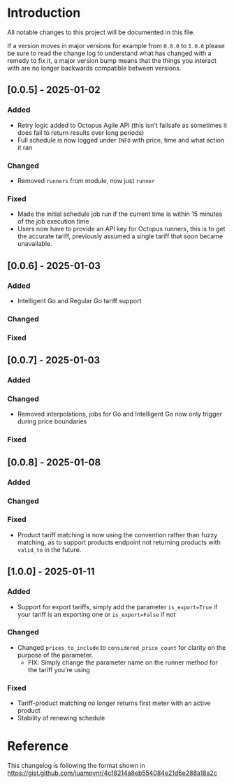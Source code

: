 # Introduction

All notable changes to this project will be documented in this file.

If a version moves in major versions for example from `0.0.0` to `1.0.0` please be sure to read the change log to understand what has changed with a remedy to fix it, a major version bump means that the things you interact with are no longer backwards compatible between versions.

## [0.0.5] - 2025-01-02

### Added

- Retry logic added to Octopus Agile API (this isn't failsafe as sometimes it does fail to return results over long periods)
- Full schedule is now logged under `INFO` with price, time and what action it ran

### Changed

- Removed `runners` from module, now just `runner`

### Fixed

- Made the initial schedule job run if the current time is within 15 minutes of the job execution time
- Users now have to provide an API key for Octopus runners, this is to get the accurate tariff, previously assumed a single tariff that soon became unavailable.

## [0.0.6] - 2025-01-03

### Added

- Intelligent Go and Regular Go tariff support

### Changed

### Fixed

## [0.0.7] - 2025-01-03

### Added

### Changed

- Removed interpolations, jobs for Go and Intelligent Go now only trigger during price boundaries

### Fixed

## [0.0.8] - 2025-01-08

### Added

### Changed

### Fixed

- Product tariff matching is now using the convention rather than fuzzy matching, as to support products endpoint not returning products with `valid_to` in the future.

## [1.0.0] - 2025-01-11

### Added

- Support for export tariffs, simply add the parameter `is_export=True` if your tariff is an exporting one or `is_export=False` if not

### Changed

- Changed `prices_to_include` to `considered_price_count` for clarity on the purpose of the parameter.
  - FIX: Simply change the parameter name on the runner method for the tariff you're using

### Fixed

- Tariff-product matching no longer returns first meter with an active product
- Stability of renewing schedule

# Reference

This changelog is following the format shown in <a href="https://gist.github.com/juampynr/4c18214a8eb554084e21d6e288a18a2c" target="_blank">https://gist.github.com/juampynr/4c18214a8eb554084e21d6e288a18a2c</a>